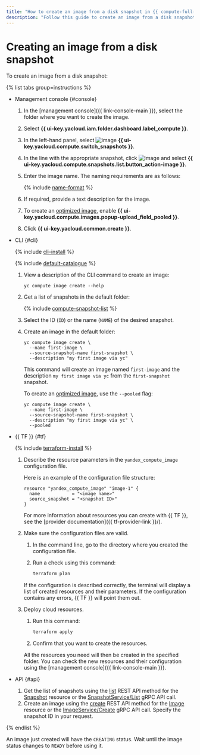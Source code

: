 ```yaml
---
title: "How to create an image from a disk snapshot in {{ compute-full-name }}"
description: "Follow this guide to create an image from a disk snapshot."
---
```


# Creating an image from a disk snapshot

To create an image from a disk snapshot:

{% list tabs group=instructions %}

- Management console {#console}

   1. In the [management console]({{ link-console-main }}), select the folder where you want to create the image.
   1. Select **{{ ui-key.yacloud.iam.folder.dashboard.label_compute }}**.
   1. In the left-hand panel, select ![image](../../../_assets/console-icons/picture.svg) **{{ ui-key.yacloud.compute.switch_snapshots }}**.
   1. In the line with the appropriate snapshot, click ![image](../../../_assets/console-icons/ellipsis.svg) and select **{{ ui-key.yacloud.compute.snapshots.list.button_action-image }}**.
   1. Enter the image name. The naming requirements are as follows:

      {% include [name-format](../../../_includes/name-format.md) %}

   1. If required, provide a text description for the image.
   1. To create an [optimized image](../../concepts/image.md#images-optimized-for-deployment), enable **{{ ui-key.yacloud.compute.images.popup-upload_field_pooled }}**.
   1. Click **{{ ui-key.yacloud.common.create }}**.

- CLI {#cli}

   {% include [cli-install](../../../_includes/cli-install.md) %}

   {% include [default-catalogue](../../../_includes/default-catalogue.md) %}

   1. View a description of the CLI command to create an image:

      ```
      yc compute image create --help
      ```

   1. Get a list of snapshots in the default folder:

      {% include [compute-snapshot-list](../../_includes_service/compute-snapshot-list.md) %}

   1. Select the ID (`ID`) or the name (`NAME`) of the desired snapshot.
   1. Create an image in the default folder:

      ```
      yc compute image create \
        --name first-image \
        --source-snapshot-name first-snapshot \
        --description "my first image via yc"
      ```

      This command will create an image named `first-image` and the description `my first image via yc` from the `first-snapshot` snapshot.

      To create an [optimized image](../../concepts/image.md#images-optimized-for-deployment), use the `--pooled` flag:

      ```
      yc compute image create \
        --name first-image \
        --source-snapshot-name first-snapshot \
        --description "my first image via yc" \
        --pooled
      ```

- {{ TF }} {#tf}

   {% include [terraform-install](../../../_includes/terraform-install.md) %}

   1. Describe the resource parameters in the `yandex_compute_image` configuration file.

      Here is an example of the configuration file structure:

      ```
      resource "yandex_compute_image" "image-1" {
        name            = "<image name>"
        source_snapshot = "<snapshot ID>"
      }
      ```

      For more information about resources you can create with {{ TF }}, see the [provider documentation]({{ tf-provider-link }}/).

   1. Make sure the configuration files are valid.

      1. In the command line, go to the directory where you created the configuration file.
      1. Run a check using this command:

         ```bash
         terraform plan
         ```

      If the configuration is described correctly, the terminal will display a list of created resources and their parameters. If the configuration contains any errors, {{ TF }} will point them out.

   1. Deploy cloud resources.

      1. Run this command:

         ```bash
         terraform apply
         ```

      1. Confirm that you want to create the resources.

      All the resources you need will then be created in the specified folder. You can check the new resources and their configuration using the [management console]({{ link-console-main }}).

- API {#api}

   1. Get the list of snapshots using the [list](../../api-ref/Snapshot/list.md) REST API method for the [Snapshot](../../api-ref/Snapshot/index.md) resource or the [SnapshotService/List](../../api-ref/grpc/snapshot_service.md#List) gRPC API call.
   1. Create an image using the [create](../../api-ref/Image/create.md) REST API method for the [Image](../../api-ref/Snapshot/index.md) resource or the [ImageService/Create](../../api-ref/grpc/image_service.md#Create) gRPC API call. Specify the snapshot ID in your request.

{% endlist %}

An image just created will have the `CREATING` status. Wait until the image status changes to `READY` before using it.
